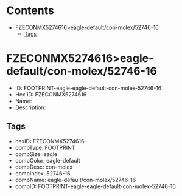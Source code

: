 



Contents
========

* [FZECONMX5274616>eagle-default/con-molex/52746-16](#fzeconmx5274616eagle-defaultcon-molex52746-16)
	* [Tags](#tags)

# FZECONMX5274616>eagle-default/con-molex/52746-16

- ID: FOOTPRINT-eagle-eagle-default-con-molex-52746-16
- Hex ID: FZECONMX5274616
- Name: 
- Description: 

## Tags

- hexID: FZECONMX5274616
- oompType: FOOTPRINT
- oompSize: eagle
- oompColor: eagle-default
- oompDesc: con-molex
- oompIndex: 52746-16
- oompName: eagle-default/con-molex/52746-16
- oompID: FOOTPRINT-eagle-eagle-default-con-molex-52746-16
